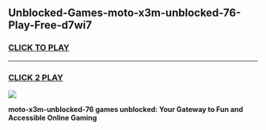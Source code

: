 
## Unblocked-Games-moto-x3m-unblocked-76-Play-Free-d7wi7
<h3>
<a href="https://premium76.site?title=moto-x3m-unblocked-76&ref=10A">CLICK TO PLAY</a></h3>
<hr>

<h3>
<a href="https://premium76.site?title=moto-x3m-unblocked-76&ref=10A">CLICK 2 PLAY</a>
  
</h3>

<a href="https://premium76.site?title=moto-x3m-unblocked-76&ref=10A"><img src="https://clearcache.store/games.png"></a>


**moto-x3m-unblocked-76 games unblocked: Your Gateway to Fun and Accessible Online Gaming**
